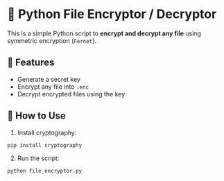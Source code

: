 # 🔐 Python File Encryptor / Decryptor

This is a simple Python script to **encrypt and decrypt any file** using symmetric encryption (`Fernet`).

## 🚀 Features

- Generate a secret key  
- Encrypt any file into `.enc`  
- Decrypt encrypted files using the key  

## 🧪 How to Use

1. Install cryptography:
```bash
pip install cryptography
```

2. Run the script:
```bash
python file_encryptor.py
```
